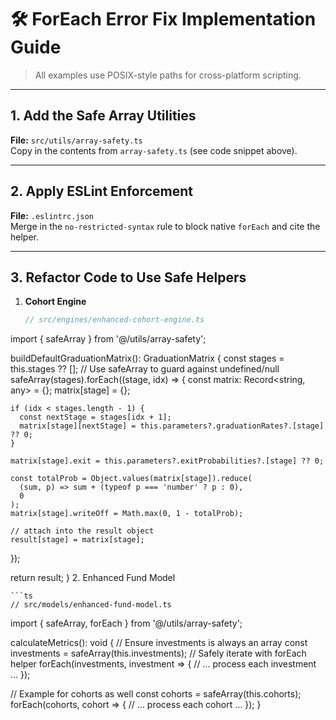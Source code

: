 # 🛠 ForEach Error Fix Implementation Guide

> All examples use POSIX-style paths for cross-platform scripting.

---

## 1. Add the Safe Array Utilities

**File:** `src/utils/array-safety.ts`  
Copy in the contents from `array-safety.ts` (see code snippet above).

---

## 2. Apply ESLint Enforcement

**File:** `.eslintrc.json`  
Merge in the `no-restricted-syntax` rule to block native `forEach` and cite the helper.

---

## 3. Refactor Code to Use Safe Helpers

1. **Cohort Engine**  
   ```ts
   // src/engines/enhanced-cohort-engine.ts
import { safeArray } from '@/utils/array-safety';

buildDefaultGraduationMatrix(): GraduationMatrix {
  const stages = this.stages ?? [];
  // Use safeArray to guard against undefined/null
  safeArray(stages).forEach((stage, idx) => {
    const matrix: Record<string, any> = {};
    matrix[stage] = {};

    if (idx < stages.length - 1) {
      const nextStage = stages[idx + 1];
      matrix[stage][nextStage] = this.parameters?.graduationRates?.[stage] ?? 0;
    }

    matrix[stage].exit = this.parameters?.exitProbabilities?.[stage] ?? 0;

    const totalProb = Object.values(matrix[stage]).reduce(
      (sum, p) => sum + (typeof p === 'number' ? p : 0),
      0
    );
    matrix[stage].writeOff = Math.max(0, 1 - totalProb);

    // attach into the result object
    result[stage] = matrix[stage];
  });

  return result;
}
2. Enhanced Fund Model

    ```ts
    // src/models/enhanced-fund-model.ts
import { safeArray, forEach } from '@/utils/array-safety';

calculateMetrics(): void {
  // Ensure investments is always an array
  const investments = safeArray(this.investments);
  // Safely iterate with forEach helper
  forEach(investments, investment => {
    // … process each investment …
  });

  // Example for cohorts as well
  const cohorts = safeArray(this.cohorts);
  forEach(cohorts, cohort => {
    // … process each cohort …
  });
}